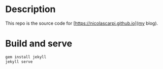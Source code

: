 # Description

This repo is the source code for [https://nicolascarpi.github.io](my blog).

# Build and serve

~~~bash
gem install jekyll
jekyll serve
~~~
